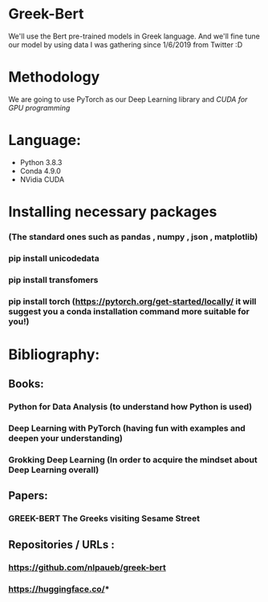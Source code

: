 # Greek-Bert
 We'll use the Bert pre-trained models in Greek language. And we'll fine tune our model by using data I was gathering since 1/6/2019 from Twitter :D
 
# Methodology
 We are going to use PyTorch as our Deep Learning library and _CUDA for GPU programming_
 
# Language:
* Python 3.8.3
* Conda 4.9.0
* NVidia CUDA


# Installing necessary packages
### (The standard ones such as pandas , numpy , json , matplotlib)
### pip install unicodedata
### pip install transfomers
### pip install torch (https://pytorch.org/get-started/locally/ it will suggest you a conda installation command more suitable for you!)

# Bibliography:
## Books:
### Python for Data Analysis (to understand how Python is used)
### Deep Learning with PyTorch (having fun with examples and deepen your understanding)
### Grokking Deep Learning (In order to acquire the mindset about Deep Learning overall)
## Papers: 
### GREEK-BERT The Greeks visiting Sesame Street 
## Repositories / URLs :
### https://github.com/nlpaueb/greek-bert
### https://huggingface.co/*

